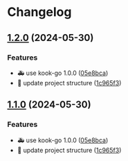 # Changelog

## [1.2.0](https://github.com/Aimerny/Elix/compare/v1.1.0...v1.2.0) (2024-05-30)


### Features

* :ambulance: use kook-go 1.0.0 ([05e8bca](https://github.com/Aimerny/Elix/commit/05e8bca6ad251861c0b0b9b6c0f2d7264b9894f5))
* :wrench: update project structure ([1c965f3](https://github.com/Aimerny/Elix/commit/1c965f3b63977eaf5064471fffc7575affc9b3fa))

## [1.1.0](https://github.com/Aimerny/Elix/compare/v1.0.0...v1.1.0) (2024-05-30)


### Features

* :ambulance: use kook-go 1.0.0 ([05e8bca](https://github.com/Aimerny/Elix/commit/05e8bca6ad251861c0b0b9b6c0f2d7264b9894f5))
* :wrench: update project structure ([1c965f3](https://github.com/Aimerny/Elix/commit/1c965f3b63977eaf5064471fffc7575affc9b3fa))
